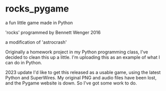 # rocks_pygame
a fun little game made in Python

'rocks'
programmed by Bennett Wenger
2016

a modification of 'astrocrash'

Originally a homework project in my Python programming class,
I've decided to clean this up a little.
I'm uploading this as an example of what I can do in Python.

2023 update
I'd like to get this released as a usable game, using the latest Python and SuperWires.
My original PNG and audio files have been lost, and the Pygame website is down.
So I've got some work to do.
